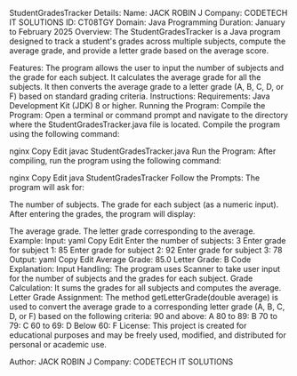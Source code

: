 StudentGradesTracker
Details:
Name: JACK ROBIN J
Company: CODETECH IT SOLUTIONS
ID: CT08TGY
Domain: Java Programming
Duration: January to February 2025
Overview:
The StudentGradesTracker is a Java program designed to track a student's grades across multiple subjects, compute the average grade, and provide a letter grade based on the average score.

Features:
The program allows the user to input the number of subjects and the grade for each subject.
It calculates the average grade for all the subjects.
It then converts the average grade to a letter grade (A, B, C, D, or F) based on standard grading criteria.
Instructions:
Requirements:
Java Development Kit (JDK) 8 or higher.
Running the Program:
Compile the Program: Open a terminal or command prompt and navigate to the directory where the StudentGradesTracker.java file is located. Compile the program using the following command:

nginx
Copy
Edit
javac StudentGradesTracker.java
Run the Program: After compiling, run the program using the following command:

nginx
Copy
Edit
java StudentGradesTracker
Follow the Prompts: The program will ask for:

The number of subjects.
The grade for each subject (as a numeric input).
After entering the grades, the program will display:

The average grade.
The letter grade corresponding to the average.
Example:
Input:
yaml
Copy
Edit
Enter the number of subjects: 3
Enter grade for subject 1: 85
Enter grade for subject 2: 92
Enter grade for subject 3: 78
Output:
yaml
Copy
Edit
Average Grade: 85.0
Letter Grade: B
Code Explanation:
Input Handling:
The program uses Scanner to take user input for the number of subjects and the grades for each subject.
Grade Calculation:
It sums the grades for all subjects and computes the average.
Letter Grade Assignment:
The method getLetterGrade(double average) is used to convert the average grade to a corresponding letter grade (A, B, C, D, or F) based on the following criteria:
90 and above: A
80 to 89: B
70 to 79: C
60 to 69: D
Below 60: F
License:
This project is created for educational purposes and may be freely used, modified, and distributed for personal or academic use.

Author:
JACK ROBIN J
Company: CODETECH IT SOLUTIONS
